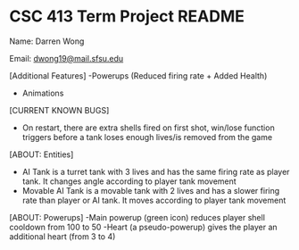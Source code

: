 # CSC 413 Term Project README

Name: Darren Wong

Email: dwong19@mail.sfsu.edu

[Additional Features]
-Powerups (Reduced firing rate + Added Health)
- Animations

[CURRENT KNOWN BUGS]
- On restart, there are extra shells fired on first shot, win/lose function triggers before a tank loses enough lives/is removed from the game

[ABOUT: Entities]
- AI Tank is a turret tank with 3 lives and has the same firing rate as player tank. It changes angle according to player tank movement
- Movable AI Tank is a movable tank with 2 lives and has a slower firing rate than player or AI tank. It moves according to player tank movement

[ABOUT: Powerups]
-Main powerup (green icon) reduces player shell cooldown from 100 to 50
-Heart (a pseudo-powerup) gives the player an additional heart (from 3 to 4)

